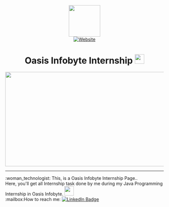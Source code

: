 <div id="header" align="center">
  <a href="https://oasisinfobyte.com/#features">
    <img src="https://encrypted-tbn0.gstatic.com/images?q=tbn:ANd9GcRbq2Q1Yk-zpyUJZXMbHwcOX_RzfAYoWKnl24_YkqDT-AYSPcbaJFWXpN8&s=10" width="100"/>
  </a><br>
    <a href="https://ayssh.netlify.app">
      <img src="https://img.shields.io/badge/Website-blue?logo=dependabot" alt="Website"/>
  </a><br>
        <img src="https://komarev.com/ghpvc/?username=aysh01&style=flat-square&color=blue" alt=""/>
<h1>
  Oasis Infobyte Internship
  <img src="https://media.giphy.com/media/hvRJCLFzcasrR4ia7z/giphy.gif" width="30px"/>
</h1>
    <div align="center">
  <img src="https://media.giphy.com/media/3oKIPEqDGUULpEU0aQ/giphy.gif" width="600" height="300"/><br>
      <hr>
      <div align="left">
:woman_technologist: This, is a Oasis Infobyte Internship Page..<br>
      Here, you'll get all Internship task done by me during my Java Programming Internship in Oasis Infobyte. <img src="https://media.giphy.com/media/WUlplcMpOCEmTGBtBW/giphy.gif" width="30"><br>
:mailbox:How to reach me: <a href="https://www.linkedin.com/in/aayush-kantak-88a7b4271?utm_source=share&utm_campaign=share_via&utm_content=profile&utm_medium=android_app">
    <img src="https://img.shields.io/badge/LinkedIn-blue?style=for-the-badge&logo=linkedin&logoColor=white" alt="LinkedIn Badge"/>
  </a><br>
      </div>
</div>
</div>
